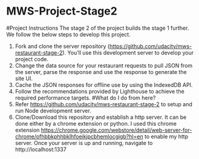 # MWS-Project-Stage2
#Project Instructions
The stage 2 of the project builds the stage 1 further. We follow the below steps to develop this project.
1. Fork and clone the server repository (https://github.com/udacity/mws-restaurant-stage-2). You’ll use this development server to develop your project code.
2. Change the data source for your restaurant requests to pull JSON from the server, parse the response and use the response to generate the site UI.
3. Cache the JSON responses for offline use by using the IndexedDB API.
4. Follow the recommendations provided by Lighthouse to achieve the required performance targets.
#What do I do from here?
1. Refer https://github.com/udacity/mws-restaurant-stage-2 to setup and run Node development server.
2. Clone/Download this repository and establish a http server. It can be done either by a chrome extension or python. I used this chrome extension https://chrome.google.com/webstore/detail/web-server-for-chrome/ofhbbkphhbklhfoeikjpcbhemlocgigb?hl=en to enable my http server.
Once your server is up and running, navigate to http://localhost:1337
